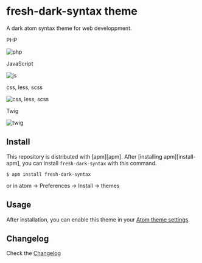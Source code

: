 # fresh-dark-syntax theme

A dark atom syntax theme for web developpment.

PHP

![php](https://cloud.githubusercontent.com/assets/6443649/17086803/a46716d0-51fb-11e6-98f6-5fc67c670e2e.png)

JavaScript

![js](https://cloud.githubusercontent.com/assets/6443649/17086813/dc7c6c5a-51fb-11e6-88e3-4b37401836f6.png)

css, less, scss

![css, less, scss](https://cloud.githubusercontent.com/assets/6443649/17086817/edcbfc8c-51fb-11e6-9a57-1d71cf7e7169.png)

Twig

![twig](https://cloud.githubusercontent.com/assets/6443649/17086820/047ecd1a-51fc-11e6-9b0a-b2fb6b166828.png)

## Install

This repository is distributed with [apm][apm]. After [installing apm][install-apm], you can install `fresh-dark-syntax` with this command.

```
$ apm install fresh-dark-syntax
```

or in atom -> Preferences -> Install -> themes

## Usage

After installation, you can enable this theme in your [Atom theme settings](http://flight-manual.atom.io/using-atom/sections/atom-packages/#_atom_themes).

## Changelog

Check the [Changelog](CHANGELOG.md)
